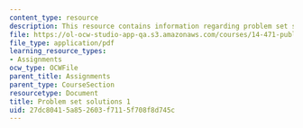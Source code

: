 ```yaml
---
content_type: resource
description: This resource contains information regarding problem set solutions 1.
file: https://ol-ocw-studio-app-qa.s3.amazonaws.com/courses/14-471-public-economics-i-fall-2012/27dc80415a852603f7115f708f8d745c_MIT14_471F12_pset1_sol.pdf
file_type: application/pdf
learning_resource_types:
- Assignments
ocw_type: OCWFile
parent_title: Assignments
parent_type: CourseSection
resourcetype: Document
title: Problem set solutions 1
uid: 27dc8041-5a85-2603-f711-5f708f8d745c
---
```

